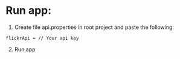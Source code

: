 # Run app:
1. Create file api.properties in root project and paste the following:
```
flickrApi = // Your api key
```
2. Run app
